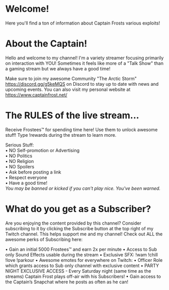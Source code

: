# Welcome!
Here you'll find a ton of information about Captain Frosts various exploits!







# About the Captain!
Hello and welcome to my channel!
I'm a variety streamer focusing primarily on interaction with YOU! Sometimes it feels like more of a "Talk Show" than a gaming stream but we always have a good time!

Make sure to join my awesome Community "The Arctic Storm" https://discord.gg/g5keMQS on Discord to stay up to date with news and upcoming events. 
You can also visit my personal website at https://www.captainfrost.net/







# The RULES of the live stream...
Receive Frostees™ for spending time here! Use them to unlock awesome stuff! Type !rewards during the stream to learn more.

Serious Stuff:                   
• NO Self-promotion or Advertising                            
• NO Politics   
• NO Religion  
• NO Spoilers        
• Ask before posting a link                            
• Respect everyone          
• Have a good time!          
*You may be banned or kicked if you can't play nice. You've been warned.* 






# What do you get as a Subscriber?
Are you enjoying the content provided by this channel? 
Consider subscribing to it by clicking the Subscribe button at the top right of my Twitch channel. This helps support me and my channel!
Check out ALL the awesome perks of Subscribing here:

• Gain an initial 5000 Frostees™ and earn 2x per minute
• Access to Sub only Sound Effects usable during the stream
• Exclusive SFX:
!wam
!chill
!love
!parkour
• Awesome emotes for everywhere on Twitch:
• Officer Role which grants access to Sub only channel with exclusive content
• PARTY NIGHT EXCLUSIVE ACCESS - Every Saturday night (same time as the streams) Captain Frost plays off-air with his Subscribers!
• Gain access to the Captain’s Snapchat where he posts as often as he can! 

                                     
